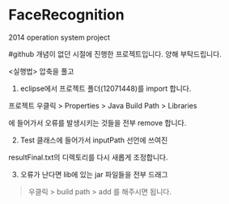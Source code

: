 # FaceRecognition
2014 operation system project

#github 개념이 없던 시절에 진행한 프로젝트입니다.
양해 부탁드립니다.

<실행법>
압축을 풀고

1. eclipse에서 프로젝트 폴더(12071448)를 import 합니다.

프로젝트 우클릭 > Properties > Java Build Path > Libraries

에 들어가서 오류를 발생시키는 것들을 전부 remove 합니다.


2. Test 클래스에 들어가서 inputPath 선언에 쓰여진

resultFinal.txt의 디렉토리를 다시 새롭게 조정합니다.


3. 오류가 난다면 lib에 있는 jar 파일들을 전부 드래그

> 우클릭 > build path > add 를 해주시면 됩니다.
